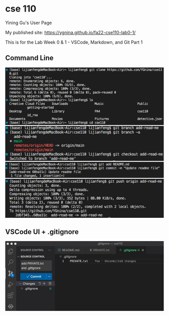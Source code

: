 # cse 110
Yining Gu's User Page

My published site: https://ygnina.github.io/fa22-cse110-lab0-1/

This is for the Lab Week 0 & 1 - VSCode, Markdown, and Git Part 1 




## Command Line

![Image](screenshots/pic1.jpg)
![Image](screenshots/pic2.jpg)
![Image](screenshots/pic3.jpg)
![Image](screenshots/pic4.jpg)

## VSCode UI + .gitignore
![Image](screenshots/vspic1.jpg)

